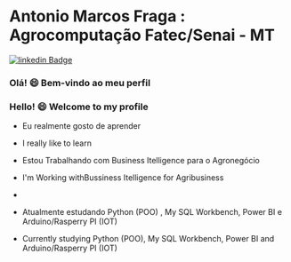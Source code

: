 

<!--
### Hi there
**AMF1971/AMF1971** is a ✨ _special_ ✨ repository because its `README.md` (this file) appears on your GitHub profile.

Here are some ideas to get you started:

- 🔭 I’m currently working on ...
- 🌱 I’m currently learning ...
- 👯 I’m looking to collaborate on ...
- 🤔 I’m looking for help with ...
- 💬 Ask me about ...
- 📫 How to reach me: ...
- 😄 Pronouns: ...
- ⚡ Fun fact: ...
-->
# Antonio Marcos Fraga : Agrocomputação Fatec/Senai - MT

[![linkedin Badge](https://img.shields.io/badge/-linkedIn-blue?style=flat-square&logo=linkedin&logoColor=white&link=https://www.linkedin.com/in/antonio-marcos-fraga/)](https://www.linkedin.com/in/antonio-marcos-fraga/)

### Olá! 😄 Bem-vindo ao meu perfil
### Hello! 😄 Welcome to my profile




- Eu realmente gosto de aprender
- I really like to learn

- Estou Trabalhando com Business Itelligence para o Agronegócio
- I'm Working withBussiness Itelligence for Agribusiness

- 
- Atualmente estudando Python (POO) ,  My SQL Workbench, Power BI e Arduino/Rasperry PI (IOT)
- Currently studying Python (POO), My SQL Workbench, Power BI and Arduino/Rasperry PI (IOT)



